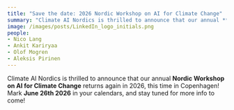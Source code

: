 ```yaml
---
title: "Save the date: 2026 Nordic Workshop on AI for Climate Change"
summary: "Climate AI Nordics is thrilled to announce that our annual **_Nordic Workshop on AI for Climate Change_** returns again in 2026, this time in Copenhagen! Mark **June 26th 2026** in your calendars, and stay tuned for more info to come!"
image: /images/posts/LinkedIn_logo_initials.png
people:
- Nico Lang
- Ankit Kariryaa
- Olof Mogren
- Aleksis Pirinen
---
```


Climate AI Nordics is thrilled to announce that our annual **Nordic Workshop on AI for Climate Change** returns again in 2026, this time in Copenhagen!  Mark **June 26th 2026** in your calendars, and stay tuned for more info to come!
